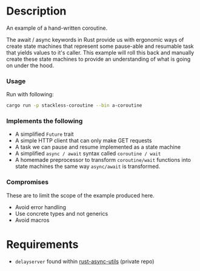 # Description
An example of a hand-written coroutine. 

The await / async keywords in Rust provide us with ergonomic ways of create state
machines that represent some pause-able and resumable task that yields values to it's
caller. This example will roll this back and manually create these state machines to
provide an understanding of what is going on under the hood.

### Usage
Run with following:
```bash
cargo run -p stackless-coroutine --bin a-coroutine
```

### Implements the following
- A simplified `Future` trait
- A simple HTTP client that can only make GET requests
- A task we can pause and resume implemented as a state machine
- A simplified `async / await` syntax called `coroutine / wait`
- A homemade preprocessor to transform `coroutine/wait` functions into 
  state machines the same way `async/await` is transformed.

### Compromises
These are to limit the scope of the example produced here.
- Avoid error handling
- Use concrete types and not generics
- Avoid macros

# Requirements
- `delayserver` found within [rust-async-utils][1] (private repo)

[1]: https://github.com/johnarumemi/rust-async-utils "Rust Async Utils"


